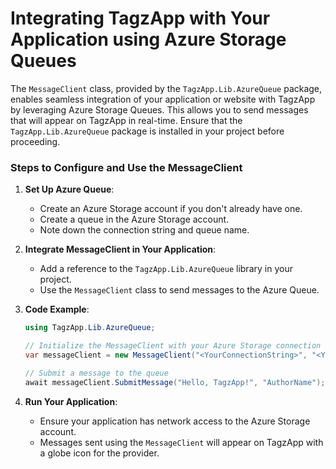 # Integrating TagzApp with Your Application using Azure Storage Queues

The `MessageClient` class, provided by the `TagzApp.Lib.AzureQueue` package, enables seamless integration of your application or website with TagzApp by leveraging Azure Storage Queues. This allows you to send messages that will appear on TagzApp in real-time. Ensure that the `TagzApp.Lib.AzureQueue` package is installed in your project before proceeding.

### Steps to Configure and Use the MessageClient

1. **Set Up Azure Queue**:
   - Create an Azure Storage account if you don't already have one.
   - Create a queue in the Azure Storage account.
   - Note down the connection string and queue name.

2. **Integrate MessageClient in Your Application**:
   - Add a reference to the `TagzApp.Lib.AzureQueue` library in your project.
   - Use the `MessageClient` class to send messages to the Azure Queue.

3. **Code Example**:
   ```csharp
   using TagzApp.Lib.AzureQueue;

   // Initialize the MessageClient with your Azure Storage connection string and queue name
   var messageClient = new MessageClient("<YourConnectionString>", "<YourQueueName>");

   // Submit a message to the queue
   await messageClient.SubmitMessage("Hello, TagzApp!", "AuthorName");
   ```

4. **Run Your Application**:
   - Ensure your application has network access to the Azure Storage account.
   - Messages sent using the `MessageClient` will appear on TagzApp with a globe icon for the provider.
